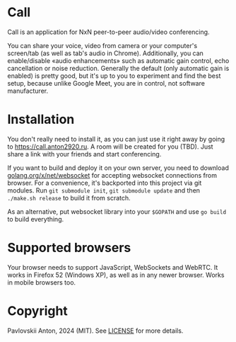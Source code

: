 # Call

Call is an application for NxN peer-to-peer audio/video conferencing.

You can share your voice, video from camera or your computer's screen/tab (as well as tab's audio in Chrome). Additionally, you can enable/disable «audio enhancements» such as automatic gain control, echo cancellation or noise reduction. Generally the default (only automatic gain is enabled) is pretty good, but it's up to you to experiment and find the best setup, because unlike Google Meet, you are in control, not software manufacturer.

# Installation

You don't really need to install it, as you can just use it right away by going to https://call.anton2920.ru. A room will be created for you (TBD). Just share a link with your friends and start conferencing.

If you want to build and deploy it on your own server, you need to download [golang.org/x/net/websocket]() for accepting websocket connections from browser. For a convenience, it's backported into this project via git modules. Run `git submodule init`, `git submodule update` and then `./make.sh release` to build it from scratch.

As an alternative, put websocket library into your `$GOPATH` and use `go build` to build everything.

# Supported browsers

Your browser needs to support JavaScript, WebSockets and WebRTC. It works in Firefox 52 (Windows XP), as well as in any newer browser. Works in mobile browsers too.

# Copyright

Pavlovskii Anton, 2024 (MIT). See [LICENSE](LICENSE) for more details.
